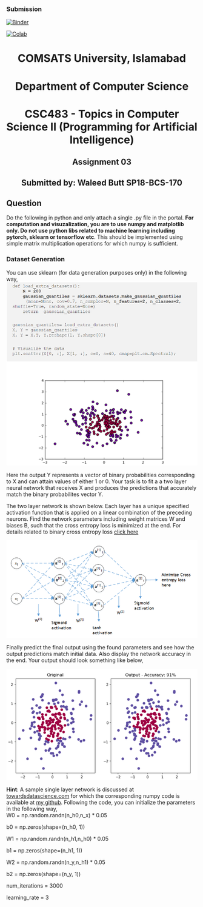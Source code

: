 ### Submission  

[![Binder](https://mybinder.org/badge_logo.svg)](https://mybinder.org/v2/gh/waleedbutt98/A3_CS2AI.git/HEAD)

[![Colab](https://colab.research.google.com/assets/colab-badge.svg)](https://colab.research.google.com/github/waleedbutt98/A3_CS2AI/blob/master/A3.ipynb)

<h1 style='text-align: center'> COMSATS University, Islamabad </h1>
<h1 style='text-align: center'> Department of Computer Science </h1>
<h1 style='text-align: center'> CSC483 - Topics in Computer Science II (Programming for Artificial Intelligence) </h1>
<h2 style='text-align: center'> Assignment 03 </h2>
<h2 style='text-align: center'> Submitted by: Waleed Butt SP18-BCS-170 </h2>

## Question
Do the following in python and only attach a single .py file in the portal. **For computation and visuzalization, you are to use numpy and matplotlib only. Do not use python libs related to machine learning including pytorch, sklearn or tensorflow etc**. This should be implemented using simple matrix multiplication operations for which numpy is sufficient.  

### Dataset Generation
You can use sklearn (for data generation purposes only) in the following way,  
![q1](./img/q1.png)  

Here the output Y represents a vector of binary probabilities corresponding to X and can attain values of either 1 or 0. Your task is to fit a a two layer neural network that receives X and produces the predictions that accurately match the binary probabilites vector Y.  

The two layer network is shown below. Each layer has a unique specified activation function that is applied on a linear combination of the preceding neurons. Find the network parameters including weight matrices W and biases B, such that the cross entropy loss is minimized at the end. For details related to binary cross entropy loss [click here](https://ml-cheatsheet.readthedocs.io/en/latest/loss_functions.html)  

![q2](./img/q2.png)  

Finally predict the final output using the found parameters and see how the output predictions match initial data. Also display the network accuracy in the end. Your output should look something like below,  

![q3](./img/q3.png)  

**Hint**: A sample single layer network is discussed at [towardsdatascience.com](https://towardsdatascience.com/neural-net-from-scratch-using-numpy-71a31f6e3675) for which the corresponding numpy code is available at [my github](https://github.com/sohaibali01/programming_AI/blob/main/test_neural.py). Following the code, you can initialize the parameters in the following way,  
W0 = np.random.randn(n_h0,n_x) * 0.05  

b0 = np.zeros(shape=(n_h0, 1))  

W1 = np.random.randn(n_h1,n_h0) * 0.05  

b1 = np.zeros(shape=(n_h1, 1))  

W2 = np.random.randn(n_y,n_h1) * 0.05  

b2 = np.zeros(shape=(n_y, 1))  

num_iterations = 3000  

learning_rate = 3  
